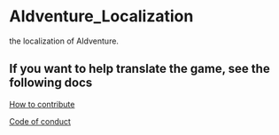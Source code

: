 # AIdventure_Localization
the localization of AIdventure.


## If you want to help translate the game, see the following docs

[How to contribute](https://github.com/LyaaaaaGames/AIdventure_Localization/blob/main/CONTRIBUTING.md)

[Code of conduct](https://github.com/LyaaaaaGames/AIdventure_Localization/blob/main/CODE_OF_CONDUCT.md)
